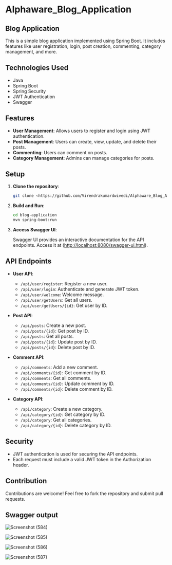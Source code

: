 # Alphaware_Blog_Application
## Blog Application

This is a simple blog application implemented using Spring Boot. It includes features like user registration, login, post creation, commenting, category management, and more.

## Technologies Used

- Java
- Spring Boot
- Spring Security
- JWT Authentication
- Swagger

## Features

- **User Management**: Allows users to register and login using JWT authentication.
- **Post Management**: Users can create, view, update, and delete their posts.
- **Commenting**: Users can comment on posts.
- **Category Management**: Admins can manage categories for posts.

## Setup

1. **Clone the repository**:

    ```bash
    git clone <https://github.com/Virendrakumardwivedi/Alphaware_Blog_Application>
    ```

2. **Build and Run**:

    ```bash
    cd blog-application
    mvn spring-boot:run
    ```

3. **Access Swagger UI**:

    Swagger UI provides an interactive documentation for the API endpoints. Access it at ([http://localhost:8080/swagger-ui.html](http://localhost:8888/swagger-ui/index.html#/)).

## API Endpoints

- **User API**:
    - `/api/user/register`: Register a new user.
    - `/api/user/login`: Authenticate and generate JWT token.
    - `/api/user/welcome`: Welcome message.
    - `/api/user/getUsers`: Get all users.
    - `/api/user/getUsers/{id}`: Get user by ID.

- **Post API**:
    - `/api/posts`: Create a new post.
    - `/api/posts/{id}`: Get post by ID.
    - `/api/posts`: Get all posts.
    - `/api/posts/{id}`: Update post by ID.
    - `/api/posts/{id}`: Delete post by ID.

- **Comment API**:
    - `/api/comments`: Add a new comment.
    - `/api/comments/{id}`: Get comment by ID.
    - `/api/comments`: Get all comments.
    - `/api/comments/{id}`: Update comment by ID.
    - `/api/comments/{id}`: Delete comment by ID.

- **Category API**:
    - `/api/category`: Create a new category.
    - `/api/category/{id}`: Get category by ID.
    - `/api/category`: Get all categories.
    - `/api/category/{id}`: Delete category by ID.

## Security

- JWT authentication is used for securing the API endpoints.
- Each request must include a valid JWT token in the Authorization header.

## Contribution

Contributions are welcome! Feel free to fork the repository and submit pull requests.

## Swagger output


![Screenshot (584)](https://github.com/Virendrakumardwivedi/Alphaware_Blog_Application/assets/101566111/b04d4d07-5436-4acb-ab7f-e7085e4be1cf)



![Screenshot (585)](https://github.com/Virendrakumardwivedi/Alphaware_Blog_Application/assets/101566111/c5a5315d-8a84-4a7a-8c58-ef50acaa5a14)



![Screenshot (586)](https://github.com/Virendrakumardwivedi/Alphaware_Blog_Application/assets/101566111/23a1c213-cace-4f17-be69-c4f4a3cf8f41)


![Screenshot (587)](https://github.com/Virendrakumardwivedi/Alphaware_Blog_Application/assets/101566111/fd792bec-0c5e-4854-9e50-9570d3aaf50c)
